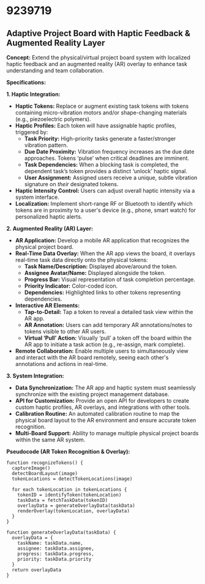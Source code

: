 # 9239719

## Adaptive Project Board with Haptic Feedback & Augmented Reality Layer

**Concept:** Extend the physical/virtual project board system with localized haptic feedback and an augmented reality (AR) overlay to enhance task understanding and team collaboration.

**Specifications:**

**1. Haptic Integration:**

*   **Haptic Tokens:** Replace or augment existing task tokens with tokens containing micro-vibration motors and/or shape-changing materials (e.g., piezoelectric polymers).
*   **Haptic Profiles:** Each token will have assignable haptic profiles, triggered by:
    *   **Task Priority:** High-priority tasks generate a faster/stronger vibration pattern.
    *   **Due Date Proximity:**  Vibration frequency increases as the due date approaches.  Tokens ‘pulse’ when critical deadlines are imminent.
    *   **Task Dependencies:** When a blocking task is completed, the dependent task’s token provides a distinct ‘unlock’ haptic signal.
    *   **User Assignment:** Assigned users receive a unique, subtle vibration signature on *their* designated tokens.
*   **Haptic Intensity Control:**  Users can adjust overall haptic intensity via a system interface.
*   **Localization:** Implement short-range RF or Bluetooth to identify which tokens are in proximity to a user's device (e.g., phone, smart watch) for personalized haptic alerts.

**2. Augmented Reality (AR) Layer:**

*   **AR Application:** Develop a mobile AR application that recognizes the physical project board.
*   **Real-Time Data Overlay:** When the AR app views the board, it overlays real-time task data directly onto the physical tokens:
    *   **Task Name/Description:** Displayed above/around the token.
    *   **Assignee Avatar/Name:**  Displayed alongside the token.
    *   **Progress Bar:** Visual representation of task completion percentage.
    *   **Priority Indicator:** Color-coded icon.
    *   **Dependencies:** Highlighted links to other tokens representing dependencies.
*   **Interactive AR Elements:**
    *   **Tap-to-Detail:** Tap a token to reveal a detailed task view within the AR app.
    *   **AR Annotation:**  Users can add temporary AR annotations/notes to tokens visible to other AR users.
    *   **Virtual ‘Pull’ Action:**  Visually ‘pull’ a token off the board within the AR app to initiate a task action (e.g., re-assign, mark complete).
*   **Remote Collaboration:** Enable multiple users to simultaneously view and interact with the AR board remotely, seeing each other's annotations and actions in real-time.

**3. System Integration:**

*   **Data Synchronization:**  The AR app and haptic system must seamlessly synchronize with the existing project management database.
*   **API for Customization:** Provide an open API for developers to create custom haptic profiles, AR overlays, and integrations with other tools.
*   **Calibration Routine:**  An automated calibration routine to map the physical board layout to the AR environment and ensure accurate token recognition.
*   **Multi-Board Support:**  Ability to manage multiple physical project boards within the same AR system.



**Pseudocode (AR Token Recognition & Overlay):**

```
function recognizeTokens() {
  captureImage()
  detectBoardLayout(image)
  tokenLocations = detectTokenLocations(image)

  for each tokenLocation in tokenLocations {
    tokenID = identifyToken(tokenLocation)
    taskData = fetchTaskData(tokenID)
    overlayData = generateOverlayData(taskData)
    renderOverlay(tokenLocation, overlayData)
  }
}

function generateOverlayData(taskData) {
  overlayData = {
    taskName: taskData.name,
    assignee: taskData.assignee,
    progress: taskData.progress,
    priority: taskData.priority
  }
  return overlayData
}
```